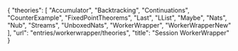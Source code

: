 {
    "theories": [
        "Accumulator",
        "Backtracking",
        "Continuations",
        "CounterExample",
        "FixedPointTheorems",
        "Last",
        "LList",
        "Maybe",
        "Nats",
        "Nub",
        "Streams",
        "UnboxedNats",
        "WorkerWrapper",
        "WorkerWrapperNew"
    ],
    "url": "entries/workerwrapper/theories",
    "title": "Session WorkerWrapper"
}